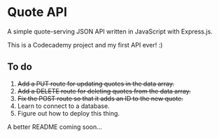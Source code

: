# Quote API
A simple quote-serving JSON API written in JavaScript with Express.js.

This is a Codecademy project and my first API ever! :)

## To do

1. ~~Add a PUT route for updating quotes in the data array.~~
2. ~~Add a DELETE route for deleting quotes from the data array.~~
3. ~~Fix the POST route so that it adds an ID to the new quote.~~
4. Learn to connect to a database.
5. Figure out how to deploy this thing.

A better README coming soon...